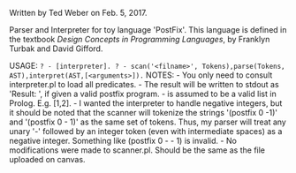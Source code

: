 Written by Ted Weber on Feb. 5, 2017.

Parser and Interpreter for toy language 'PostFix'. This language is defined in the textbook _Design Concepts in Programming Languages_, by Franklyn Turbak and David Gifford.

USAGE:
`
? - [interpreter].
? - scan('<filname>', Tokens),parse(Tokens, AST),interpret(AST,[<arguments>]).
`
NOTES:
	- You only need to consult interpreter.pl to load all predicates.
	- The result will be written to stdout as 'Result: <your result>', if given a
	  valid postfix program.
    - <arguments> is assumed to be a valid list in Prolog. E.g. [1,2].
	- I wanted the interpreter to handle negative integers, but it should be noted
	  that the scanner will tokenize the strings '(postfix 0 -1)' and '(postfix 0 -
	  1)' as the same set of tokens. Thus, my parser will treat any unary '-' followed
	  by an integer token (even with intermediate spaces) as a negative integer.
	  Something like (postfix 0 - - 1) is invalid.
    - No modifications were made to scanner.pl. Should be the same as the file
      uploaded on canvas.
